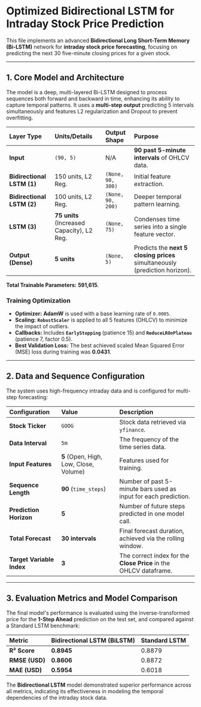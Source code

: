 # Optimized Bidirectional LSTM for Intraday Stock Price Prediction

This file implements an advanced **Bidirectional Long Short-Term Memory (Bi-LSTM)** network for **intraday stock price forecasting**, focusing on predicting the next 30 five-minute closing prices for a given stock.

***

## 1. Core Model and Architecture

The model is a deep, multi-layered Bi-LSTM designed to process sequences both forward and backward in time, enhancing its ability to capture temporal patterns. It uses a **multi-step output** predicting 5 intervals simultaneously and features L2 regularization and Dropout to prevent overfitting.

| Layer Type | Units/Details | Output Shape | Purpose |
| :--- | :--- | :--- | :--- |
| **Input** | `(90, 5)` | N/A | **90 past 5-minute intervals** of OHLCV data. |
| **Bidirectional LSTM (1)**| 150 units, L2 Reg. | `(None, 90, 300)` | Initial feature extraction. |
| **Bidirectional LSTM (2)**| 100 units, L2 Reg. | `(None, 90, 200)` | Deeper temporal pattern learning. |
| **LSTM (3)** | **75 units** (Increased Capacity), L2 Reg. | `(None, 75)` | Condenses time series into a single feature vector. |
| **Output (Dense)** | **5 units** | `(None, 5)` | Predicts the **next 5 closing prices** simultaneously (prediction horizon). |

**Total Trainable Parameters:** **591,615**.

### Training Optimization

* **Optimizer:** **AdamW** is used with a base learning rate of `0.0005`.
* **Scaling:** **`RobustScaler`** is applied to all 5 features (OHLCV) to minimize the impact of outliers.
* **Callbacks:** Includes **`EarlyStopping`** (patience 15) and **`ReduceLROnPlateau`** (patience 7, factor 0.5).
* **Best Validation Loss:** The best achieved scaled Mean Squared Error (MSE) loss during training was **$0.0431$**.

***

## 2. Data and Sequence Configuration

The system uses high-frequency intraday data and is configured for multi-step forecasting:

| Configuration | Value | Description |
| :--- | :--- | :--- |
| **Stock Ticker** | `GOOG` | Stock data retrieved via `yfinance`. |
| **Data Interval** | `5m` | The frequency of the time series data. |
| **Input Features** | **5** (Open, High, Low, Close, Volume) | Features used for training. |
| **Sequence Length**| **90** (`time_steps`) | Number of past 5-minute bars used as input for each prediction. |
| **Prediction Horizon**| **5** | Number of future steps predicted in one model call. |
| **Total Forecast** | **30 intervals** | Final forecast duration, achieved via the rolling window.
| **Target Variable Index** | **3** | The correct index for the **Close Price** in the OHLCV dataframe. |

***

## 3. Evaluation Metrics and Model Comparison

The final model's performance is evaluated using the inverse-transformed price for the **1-Step Ahead** prediction on the test set, and compared against a Standard LSTM benchmark:

| Metric | Bidirectional LSTM (BiLSTM) | Standard LSTM |
| :--- | :--- | :--- |
| **R² Score** | **$0.8945$** | $0.8879$ |
| **RMSE (USD)** | **$0.8606$** | $0.8872$ |
| **MAE (USD)** | **$0.5954$** | $0.6018$ |

The **Bidirectional LSTM** model demonstrated superior performance across all metrics, indicating its effectiveness in modeling the temporal dependencies of the intraday stock data.

